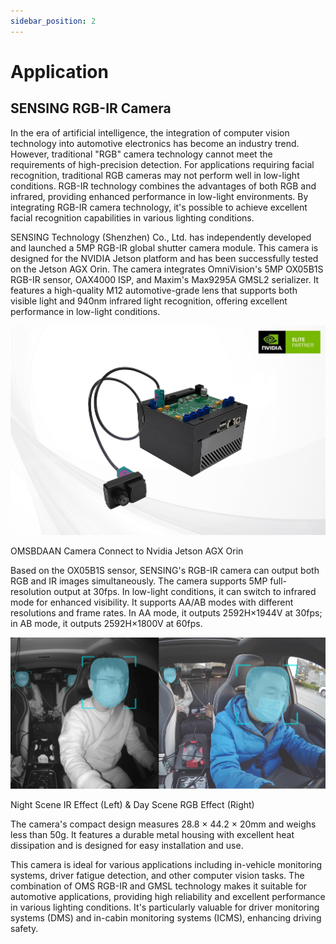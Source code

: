 ```yaml
---
sidebar_position: 2
---
```


# Application

## SENSING RGB-IR Camera
In the era of artificial intelligence, the integration of computer vision technology into automotive electronics has become an industry trend. However, traditional "RGB" camera technology cannot meet the requirements of high-precision detection. For applications requiring facial recognition, traditional RGB cameras may not perform well in low-light conditions. RGB-IR technology combines the advantages of both RGB and infrared, providing enhanced performance in low-light environments. By integrating RGB-IR camera technology, it's possible to achieve excellent facial recognition capabilities in various lighting conditions.

SENSING Technology (Shenzhen) Co., Ltd. has independently developed and launched a 5MP RGB-IR global shutter camera module. This camera is designed for the NVIDIA Jetson platform and has been successfully tested on the Jetson AGX Orin. The camera integrates OmniVision's 5MP OX05B1S RGB-IR sensor, OAX4000 ISP, and Maxim's Max9295A GMSL2 serializer. It features a high-quality M12 automotive-grade lens that supports both visible light and 940nm infrared light recognition, offering excellent performance in low-light conditions.



<div style={{textAlign: 'center'}}>
    <img src="https://raw.githubusercontent.com/1214658495/myWikiFiles/main/Camera/1_3_Global_Shutter_Camera/GMSL_Camera/OMSBDAAN_ConnectNvidia.png" alt="OMSBDAAN_ConnectNvidia" 
    style={{maxWidth: '70%', height:'auto'}} />
    <p>OMSBDAAN Camera Connect to Nvidia Jetson AGX Orin</p>
</div>

Based on the OX05B1S sensor, SENSING's RGB-IR camera can output both RGB and IR images simultaneously. The camera supports 5MP full-resolution output at 30fps. In low-light conditions, it can switch to infrared mode for enhanced visibility. It supports AA/AB modes with different resolutions and frame rates. In AA mode, it outputs 2592H×1944V at 30fps; in AB mode, it outputs 2592H×1800V at 60fps.


<div style={{textAlign: 'center'}}>
    <img src="https://raw.githubusercontent.com/1214658495/myWikiFiles/main/Camera/1_3_Global_Shutter_Camera/GMSL_Camera/OMSBDAAN_Application.png" alt="OMSBDAAN" 
    style={{maxWidth: '100%', height:'auto'}} />
    <p>Night Scene IR Effect (Left) & Day Scene RGB Effect (Right)</p>
</div>

The camera's compact design measures 28.8 × 44.2 × 20mm and weighs less than 50g. It features a durable metal housing with excellent heat dissipation and is designed for easy installation and use.

This camera is ideal for various applications including in-vehicle monitoring systems, driver fatigue detection, and other computer vision tasks. The combination of OMS RGB-IR and GMSL technology makes it suitable for automotive applications, providing high reliability and excellent performance in various lighting conditions. It's particularly valuable for driver monitoring systems (DMS) and in-cabin monitoring systems (ICMS), enhancing driving safety.